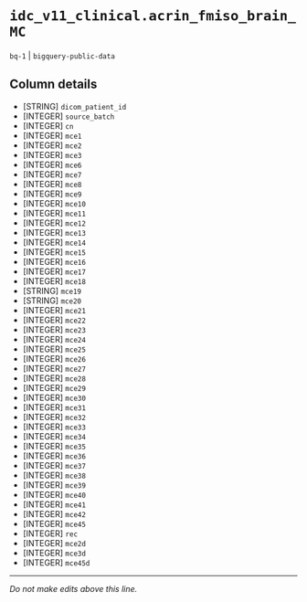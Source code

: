 # `idc_v11_clinical.acrin_fmiso_brain_MC`
`bq-1` | `bigquery-public-data`

## Column details
* [STRING]    `dicom_patient_id`
* [INTEGER]   `source_batch`
* [INTEGER]   `cn`
* [INTEGER]   `mce1`
* [INTEGER]   `mce2`
* [INTEGER]   `mce3`
* [INTEGER]   `mce6`
* [INTEGER]   `mce7`
* [INTEGER]   `mce8`
* [INTEGER]   `mce9`
* [INTEGER]   `mce10`
* [INTEGER]   `mce11`
* [INTEGER]   `mce12`
* [INTEGER]   `mce13`
* [INTEGER]   `mce14`
* [INTEGER]   `mce15`
* [INTEGER]   `mce16`
* [INTEGER]   `mce17`
* [INTEGER]   `mce18`
* [STRING]    `mce19`
* [STRING]    `mce20`
* [INTEGER]   `mce21`
* [INTEGER]   `mce22`
* [INTEGER]   `mce23`
* [INTEGER]   `mce24`
* [INTEGER]   `mce25`
* [INTEGER]   `mce26`
* [INTEGER]   `mce27`
* [INTEGER]   `mce28`
* [INTEGER]   `mce29`
* [INTEGER]   `mce30`
* [INTEGER]   `mce31`
* [INTEGER]   `mce32`
* [INTEGER]   `mce33`
* [INTEGER]   `mce34`
* [INTEGER]   `mce35`
* [INTEGER]   `mce36`
* [INTEGER]   `mce37`
* [INTEGER]   `mce38`
* [INTEGER]   `mce39`
* [INTEGER]   `mce40`
* [INTEGER]   `mce41`
* [INTEGER]   `mce42`
* [INTEGER]   `mce45`
* [INTEGER]   `rec`
* [INTEGER]   `mce2d`
* [INTEGER]   `mce3d`
* [INTEGER]   `mce45d`

-------------------------------------------------------------------------------
*Do not make edits above this line.*
